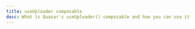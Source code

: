 ```yaml
---
title: useUploader composable
desc: What is Quasar's useUploader() composable and how you can use it
---
```

